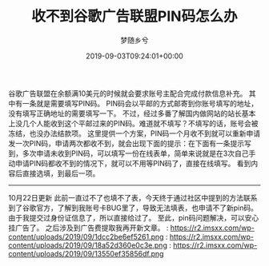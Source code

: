 ﻿---
title: 收不到谷歌广告联盟PIN码怎么办
author: 梦随乡兮
type: post
date: 2019-09-03T09:24:01+00:00
featured_image: https://r2.imsxx.com/wp-content/uploads/2019/09/1dcc2be6ef5261.png
b2_single_post_style:
- post-style-1
b2_single_post_video_role:
- none
b2_single_show_radio:
- 1
b2_single_post_sidebar_show:
- 1
b2_post_reading_role:
- none
views:
- 1167
b2_vote:
- 'a:2:{s:2:"up";a:1:{i:0;i:1;}s:4:"down";a:0:{}}'
like:
- 2
categories:
- 笔记
tags:
- 广告联盟
- 谷歌
slug: "google-ad-pin"
---
谷歌广告联盟在余额满10美元的时候就会要求账号主配合完成付款信息补充。
其中有一条就是需要填写PIN码。
PIN码会以平邮的方式邮寄到你账号填写的地址，没有填写正确地址的需要填写一下。
不过，经过多番了解国内做网站的站长基本上没几个人能收到这个平邮过来的PIN码。难道就不填写？不填写的话，账号会被冻结，也没办法结款项。
这里提供一个方案，PIN码一个月收不到就可以重新申请发一次PIN码，申请两次都收不到，就会出现下面的提示：在下面有一条提示写到，多次申请未收到PIN码，可以填写一份在线表单，简单来说就是在3次自己手动申请PIN码都收不到的情况下，就可以不用等PIN码了，直接在线填写。
看到内容后直接选填，到最后一项。
* * *
10月22日更新
此前一直过不了也填不了表，今天终于通过社区中提到的方法联系到了谷歌官方，了解到我账号卡BUG里了，导致无法填表，也申请不了新pin码。由于我提交过身份证信息了，所以直接给过了。
至此，pin码问题解决，可以安心挂广告了。
之后涉及到广告费提取我再开新文章。
: https://r2.imsxx.com/wp-content/uploads/2019/09/1dcc2be6ef5261.png
: https://r2.imsxx.com/wp-content/uploads/2019/09/18a52d360e0c3e.png
: https://r2.imsxx.com/wp-content/uploads/2019/09/13550ef35856df.png
